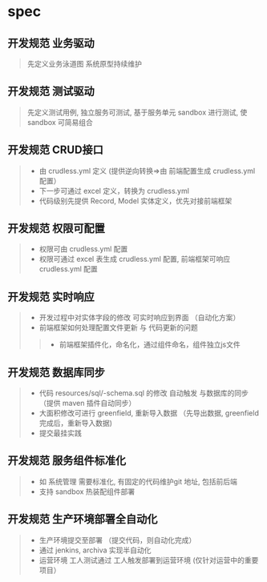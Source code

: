 # spec


## 开发规范  业务驱动
> 先定义业务泳道图  系统原型持续维护


## 开发规范  测试驱动
> 先定义测试用例,  独立服务可测试,  基于服务单元 sandbox 进行测试,  使 sandbox 可简易组合


## 开发规范 CRUD接口
> * 由 crudless.yml 定义 (提供逆向转换=>由 前端配置生成  crudless.yml 配置）
> * 下一步可通过 excel 定义，转换为  crudless.yml
> * 代码级别先提供 Record, Model 实体定义，优先对接前端框架


## 开发规范 权限可配置
> * 权限可由  crudless.yml 配置
> * 权限可通过 excel 表生成 crudless.yml 配置, 前端框架可响应crudless.yml 配置


## 开发规范  实时响应
> * 开发过程中对实体字段的修改 可实时响应到界面  （自动化方案）
> * 前端框架如何处理配置文件更新 与 代码更新的问题 
> > * 前端框架插件化，命名化，通过组件命名，组件独立js文件


## 开发规范  数据库同步
> * 代码 resources/sql/-schema.sql 的修改 自动触发 与数据库的同步  （提供 maven 插件自动同步）
> * 大面积修改可进行 greenfield, 重新导入数据  （先导出数据, greenfield 完成后，重新导入数据)
> * 提交最挂实践


## 开发规范  服务组件标准化
> * 如 系统管理 需要标准化,  有固定的代码维护git 地址, 包括前后端
> * 支持 sandbox 热装配组件部署


## 开发规范  生产环境部署全自动化 
> * 生产环境提交至部署  （提交代码，则自动化完成）
> * 通过 jenkins, archiva 实现半自动化
> * 运营环境 工人测试通过  工人触发部署到运营环境  (仅针对运营中的重要项目）



